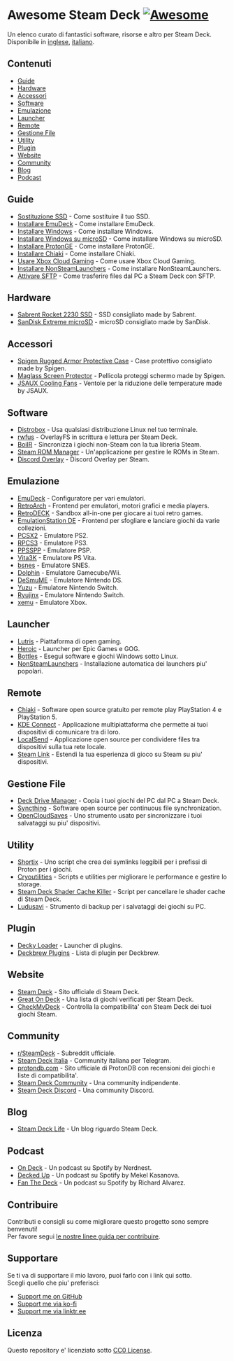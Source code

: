# Awesome Steam Deck [![Awesome](https://awesome.re/badge.svg)](https://awesome.re)
Un elenco curato di fantastici software, risorse e altro per Steam Deck.  
Disponibile in [inglese](./README.md), [italiano](./README.it-IT.md).

## Contenuti
- [Guide](#guide)
- [Hardware](#hardware)
- [Accessori](#accessori)
- [Software](#software)
- [Emulazione](#emulazione)
- [Launcher](#launcher)
- [Remote](#remote)
- [Gestione File](#gestione-file)
- [Utility](#utility)
- [Plugin](#plugin)
- [Website](#website)
- [Community](#community)
- [Blog](#blog)
- [Podcast](#podcast)

## Guide
- [Sostituzione SSD](https://www.ifixit.com/Guide/Steam+Deck+SSD+Replacement/148989) - Come sostituire il tuo SSD.
- [Installare EmuDeck](https://www.emudeck.com/#how_to_install) - Come installare EmuDeck.
- [Installare Windows](https://www.howtogeek.com/877293/how-to-install-windows-on-your-steam-deck/) - Come installare Windows.
- [Installare Windows su microSD](https://wagnerstechtalk.com/sd-windows/) - Come installare Windows su microSD.
- [Installare ProtonGE](https://steamdeckhq.com/tips-and-guides/the-proton-ge-steam-deck-guide/) - Come installare ProtonGE.
- [Installare Chiaki](https://pimylifeup.com/steam-deck-ps5-remote-play/) - Come installare Chiaki.
- [Usare Xbox Cloud Gaming](https://support.microsoft.com/en-us/topic/xbox-cloud-gaming-in-microsoft-edge-with-steam-deck-43dd011b-0ce8-4810-8302-965be6d53296) - Come usare Xbox Cloud Gaming.
- [Installare NonSteamLaunchers](https://www.steamdeckgaming.net/post/easy-launchers-install-on-steam-deck) - Come installare NonSteamLaunchers.
- [Attivare SFTP](https://www.youtube.com/watch?v=Cb1U0_KbtLQ) - Come trasferire files dal PC a Steam Deck con SFTP.

## Hardware
- [Sabrent Rocket 2230 SSD](https://www.amazon.com/SABRENT-Rocket-2230-Performance-SB-2130-1TB/dp/B0BQG6JCRP/) - SSD consigliato made by Sabrent.
- [SanDisk Extreme microSD](https://www.amazon.com/SanDisk-Extreme-microSDXC-Memory-Adapter/dp/B09X7MPX8L/) - microSD consigliato made by SanDisk.

## Accessori
- [Spigen Rugged Armor Protective Case](https://www.amazon.com/Protective-Shock-Absorption-Anti-Scratch-Accessories-nintendo-switch/dp/B0B75N73N9/) - Case protettivo consigliato made by Spigen.
- [Maglass Screen Protector](https://www.amazon.com/Magglass-Tempered-Designed-Protector-Anti-Glare/dp/B09X82S4XL/) - Pellicola proteggi schermo made by Spigen.
- [JSAUX Cooling Fans](https://jsaux.com/products/fan-cooler-for-steam-deck-gp0200) - Ventole per la riduzione delle temperature made by JSAUX.

## Software
- [Distrobox](https://github.com/89luca89/distrobox) - Usa qualsiasi distribuzione Linux nel tuo terminale.
- [rwfus](https://github.com/ValShaped/rwfus) - OverlayFS in scrittura e lettura per Steam Deck.
- [BoilR](https://github.com/PhilipK/BoilR) - Sincronizza i giochi non-Steam con la tua libreria Steam.
- [Steam ROM Manager](https://github.com/SteamGridDB/steam-rom-manager) - Un'applicazione per gestire le ROMs in Steam.
- [Discord Overlay](https://trigg.github.io/Discover/deckaddnonsteamgame) - Discord Overlay per Steam.

## Emulazione
- [EmuDeck](https://github.com/dragoonDorise/EmuDeck) - Configuratore per vari emulatori.
- [RetroArch](https://github.com/libretro/RetroArch) - Frontend per emulatori, motori grafici e media players.
- [RetroDECK](https://github.com/XargonWan/RetroDECK) - Sandbox all-in-one per giocare ai tuoi retro games.
- [EmulationStation DE](https://gitlab.com/es-de/emulationstation-de) - Frontend per sfogliare e lanciare giochi da varie collezioni.
- [PCSX2](https://github.com/PCSX2/pcsx2) - Emulatore PS2.
- [RPCS3](https://github.com/RPCS3/rpcs3) - Emulatore PS3.
- [PPSSPP](https://github.com/hrydgard/ppsspp) - Emulatore PSP.
- [Vita3K](https://github.com/Vita3K/Vita3K) - Emulatore PS Vita.
- [bsnes](https://github.com/bsnes-emu/bsnes) - Emulatore SNES.
- [Dolphin](https://github.com/dolphin-emu/dolphin) - Emulatore Gamecube/Wii.
- [DeSmuME](https://github.com/TASEmulators/desmume) - Emulatore Nintendo DS.
- [Yuzu](https://github.com/yuzu-emu/yuzu) - Emulatore Nintendo Switch.
- [Ryujinx](https://github.com/Ryujinx/Ryujinx) - Emulatore Nintendo Switch.
- [xemu](https://github.com/xemu-project/xemu) - Emulatore Xbox.

## Launcher
- [Lutris](https://lutris.net/) - Piattaforma di open gaming.
- [Heroic](https://heroicgameslauncher.com/) - Launcher per Epic Games e GOG.
- [Bottles](https://github.com/bottlesdevs/Bottles) - Esegui software e giochi Windows sotto Linux.
- [NonSteamLaunchers](https://github.com/moraroy/NonSteamLaunchers-On-Steam-Deck) - Installazione automatica dei launchers piu' popolari.

## Remote
- [Chiaki](https://git.sr.ht/~thestr4ng3r/chiaki) - Software open source gratuito per remote play PlayStation 4 e PlayStation 5.
- [KDE Connect](https://github.com/KDE/kdeconnect-kde) - Applicazione multipiattaforma che permette ai tuoi dispositivi di comunicare tra di loro.
- [LocalSend](https://github.com/localsend/localsend) - Applicazione open source per condividere files tra dispositivi sulla tua rete locale.
- [Steam Link](https://store.steampowered.com/app/353380/Steam_Link/) - Estendi la tua esperienza di gioco su Steam su piu' dispositivi.

## Gestione File
- [Deck Drive Manager](https://deckdrivemanager.com/) - Copia i tuoi giochi del PC dal PC a Steam Deck.
- [Syncthing](https://github.com/syncthing/syncthing) - Software open source per continuous file synchronization.
- [OpenCloudSaves](https://github.com/DavidDeSimone/OpenCloudSaves) - Uno strumento usato per sincronizzare i tuoi salvataggi su piu' dispositivi.

## Utility
- [Shortix](https://github.com/Jannomag/shortix) - Uno script che crea dei symlinks leggibili per i prefissi di Proton per i giochi.
- [Cryoutilities](https://github.com/CryoByte33/steam-deck-utilities) - Scripts e utilities per migliorare le performance e gestire lo storage.
- [Steam Deck Shader Cache Killer](https://github.com/scawp/Steam-Deck.Shader-Cache-Killer) - Script per cancellare le shader cache di Steam Deck.
- [Ludusavi](https://github.com/mtkennerly/ludusavi) - Strumento di backup per i salvataggi dei giochi su PC.

## Plugin
- [Decky Loader](https://github.com/SteamDeckHomebrew/decky-loader) - Launcher di plugins.
- [Deckbrew Plugins](https://plugins.deckbrew.xyz/) - Lista di plugin per Deckbrew.

## Website
- [Steam Deck](https://www.steamdeck.com/) - Sito ufficiale di Steam Deck.
- [Great On Deck](https://store.steampowered.com/steamdeck/mygames) - Una lista di giochi verificati per Steam Deck.
- [CheckMyDeck](https://checkmydeck.ofdgn.com/) - Controlla la compatibilita' con Steam Deck dei tuoi giochi Steam.

## Community
- [r/SteamDeck](https://reddit.com/r/SteamDeck) - Subreddit ufficiale.
- [Steam Deck Italia](https://t.me/SteamDeckIta) - Community italiana per Telegram.
- [protondb.com](https://protondb.com) - Sito ufficiale di ProtonDB con recensioni dei giochi e liste di compatibilita'.
- [Steam Deck Community](https://steamdeck.community/) - Una community indipendente.
- [Steam Deck Discord](https://discord.com/channels/865611969661632521/) - Una community Discord.

## Blog
- [Steam Deck Life](https://steamdecklife.com/) - Un blog riguardo Steam Deck.

## Podcast
- [On Deck](https://open.spotify.com/show/5oH7NqKxSPiVFANLuYgDSn) - Un podcast su Spotify by Nerdnest.
- [Decked Up](https://open.spotify.com/show/4ZW6yNxludK6FZQwvQlfJX) - Un podcast su Spotify by Mekel Kasanova.
- [Fan The Deck](https://open.spotify.com/show/74eIOxJhDmmSZFbwlh7HIN) - Un podcast su Spotify by Richard Alvarez.

## Contribuire
Contributi e consigli su come migliorare questo progetto sono sempre benvenuti!  
Per favore segui [le nostre linee guida per contribuire](https://github.com/airscripts/awesome-steam-deck/blob/main/CONTRIBUTING.md).

## Supportare
Se ti va di supportare il mio lavoro, puoi farlo con i link qui sotto.  
Scegli quello che piu' preferisci:  
- [Support me on GitHub](https://github.com/sponsors/airscripts)
- [Support me via ko-fi](https://ko-fi.com/airscript)
- [Support me via linktr.ee](https://linktr.ee/airscript)

## Licenza
Questo repository e' licenziato sotto [CC0 License](https://github.com/airscripts/awesome-steam-deck/blob/main/LICENSE).

